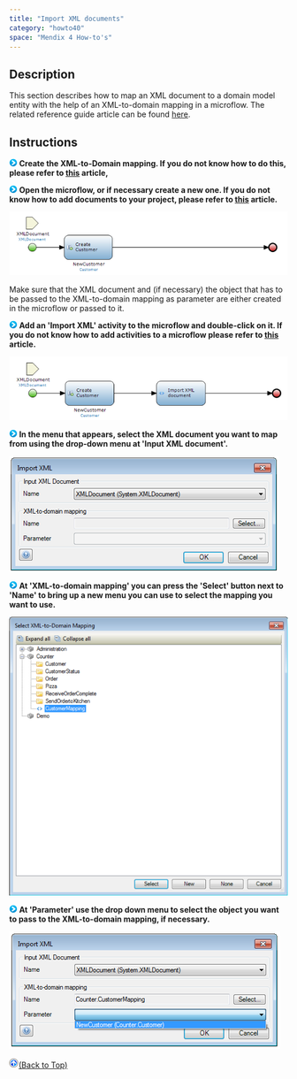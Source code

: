 ```yaml
---
title: "Import XML documents"
category: "howto40"
space: "Mendix 4 How-to's"
---
```

## Description

This section describes how to map an XML document to a domain model entity with the help of an XML-to-domain mapping in a microflow. The related reference guide article can be found [here](https://world.mendix.com/pages/releaseview.action?pageId=10420577).

## Instructions

![](attachments/819203/917932.png) **Create the XML-to-Domain mapping. If you do not know how to do this, please refer to [this](https://world.mendix.com/display/howto25/Configure+an+XML-to-Domain+mapping) article,**

![](attachments/819203/917932.png) **Open the microflow, or if necessary create a new one. If you do not know how to add documents to your project, please refer to [this](https://world.mendix.com/display/howto25/Add+documents+to+a+module) article.**

![](attachments/2621584/2752878.png)

Make sure that the XML document and (if necessary) the object that has to be passed to the XML-to-domain mapping as parameter are either created in the microflow or passed to it.

![](attachments/819203/917932.png) **Add an 'Import XML' activity to the microflow and double-click on it. If you do not know how to add activities to a microflow please refer to [this](https://world.mendix.com/display/howto25/Add+an+activity+to+a+microflow) article.**

![](attachments/2621584/2752877.png)

![](attachments/819203/917932.png) **In the menu that appears, select the XML document you want to map from using the drop-down menu at 'Input XML document'.**

![](attachments/2621584/2752876.png)

![](attachments/819203/917932.png) **At 'XML-to-domain mapping' you can press the 'Select' button next to 'Name' to bring up a new menu you can use to select the mapping you want to use.**

![](attachments/2621584/2752871.png)

![](attachments/819203/917932.png) **At 'Parameter' use the drop down menu to select the object you want to pass to the XML-to-domain mapping, if necessary.**

![](attachments/2621584/2752872.png)

[![](attachments/819203/917564.png)](import-xml-documents)[(Back to Top)](import-xml-documents)